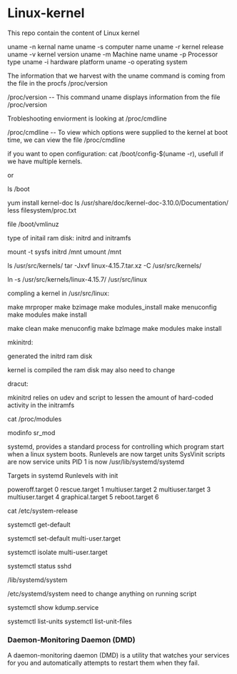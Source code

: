 # Linux-kernel
This repo contain the content of Linux kernel

uname -n kernal name
uname -s computer name
uname -r kernel release
uname -v kernel version
uname -m Machine name
uname -p Processor type
uname -i hardware platform
uname -o operating system

The information that we harvest with the uname command is coming from the file in the procfs /proc/version

/proc/version -- This command uname displays information from the file /proc/version

Trobleshooting enviorment is looking at /proc/cmdline

/proc/cmdline -- To view which options were supplied to the kernel at boot time, we can view the file /proc/cmdline

if you want to open configuration: cat /boot/config-$(uname -r), usefull if we have multiple kernels.

or 

ls /boot

yum install kernel-doc
ls /usr/share/doc/kernel-doc-3.10.0/Documentation/
less filesystem/proc.txt

file /boot/vmlinuz

type of initail ram disk: initrd and initramfs

mount -t sysfs initrd /mnt
umount /mnt

ls /usr/src/kernels/
tar -Jxvf linux-4.15.7.tar.xz -C /usr/src/kernels/

ln -s /usr/src/kernels/linux-4.15.7/ /usr/src/linux

compling a kernel in /usr/src/linux:

make mrproper
make bzimage
make modules_install
make menuconfig
make modules
make install

make clean
make menuconfig
make bzImage
make modules
make install

mkinitrd:

generated the initrd ram disk

kernel is compiled the ram disk may also need to change

dracut:

mkinitrd relies on udev and script to lessen the amount of hard-coded activity in the initramfs

cat /proc/modules

modinfo sr_mod

systemd, provides a standard process for controlling which program start when a linux system boots.
Runlevels are now target units
SysVinit scripts are now service units
PID 1 is now /usr/lib/systemd/systemd

Targets in systemd    Runlevels with init

poweroff.target         0
rescue.target           1
multiuser.target        2
multiuser.target        3
multiuser.target        4
graphical.target        5
reboot.target           6


cat /etc/system-release

systemctl get-default

systemctl set-default multi-user.target

systemctl isolate multi-user.target


systemctl status sshd

/lib/systemd/system

/etc/systemd/system              need to change anything on running script


systemctl show kdump.service

systemctl list-units
systemctl list-unit-files

 ### Daemon-Monitoring Daemon (DMD)

A daemon-monitoring daemon (DMD) is a utility that watches your services for you and automatically attempts to restart them when they fail.
